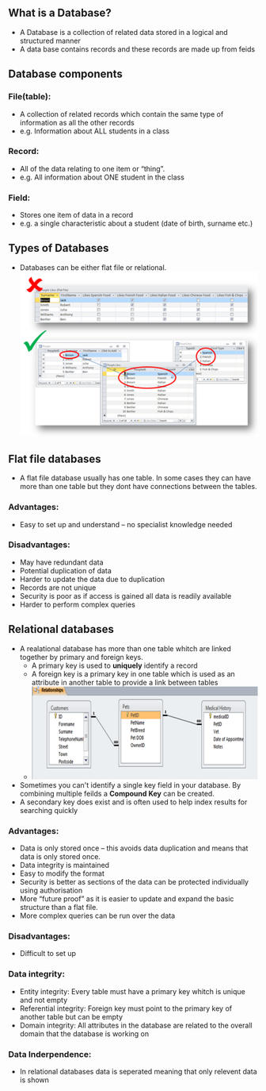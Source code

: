 ## What is a Database?
- A Database is a collection of related data stored in a logical and structured manner
- A data base contains records and these records are made up from feids

## Database components
### File(table):
- A collection of related records which contain the same type of information as all the other records 
- e.g. Information about ALL students in a class
### Record:
- All of the data relating to one item or “thing”.  
- e.g. All information about ONE student in the class
### Field:
- Stores one item of data in a record
- e.g. a single characteristic about a student (date of birth, surname etc.)

## Types of Databases
- Databases can be either flat file or relational.
![image](image.png)

## Flat file databases
- A flat file database usually has one table. In some cases they can have more than one table but they dont have connections between the tables.
### Advantages:
- Easy to set up and understand – no specialist knowledge needed
### Disadvantages:
- May have redundant data
- Potential duplication of data
- Harder to update the data due to duplication
- Records are not unique
- Security is poor as if access is gained all data is readily available
- Harder to perform complex queries

## Relational databases 
- A realational database has more than one table whitch are linked together by primary and foreign keys.
	- A primary key is used to **uniquely** identify a record
  - A foreign key is a primary key in one table which is used as an attribute in another table to provide a link between tables
  - ![image](image_3.png)
- Sometimes you can't identify a single key field in your database. By combining multiple feilds a **Compound Key** can be created.
- A secondary key does exist and is often used to help index results for searching quickly

### Advantages:
- Data is only stored once – this avoids data duplication and means that data is only stored once.
- Data integrity is maintained
- Easy to modify the format
- Security is better as sections of the data can be protected individually using authorisation
- More “future proof” as it is easier to update and expand the basic structure than a flat file.
- More complex queries can be run over the data

### Disadvantages:
- Difficult to set up

### Data integrity:
- Entity integrity: Every table must have a primary key whitch is unique and not empty
- Referential integrity: Foreign key must point to the primary key of another table but can be empty
- Domain integrity: All attributes in the database are related to the overall domain that the database is working on

### Data Inderpendence:
- In relational databases data is seperated meaning that only relevent data is shown





